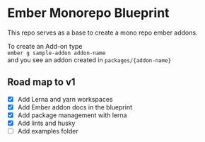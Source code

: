 # Ember Monorepo Blueprint

This repo serves as a base to create a mono repo ember addons.

To create an Add-on type  
``` ember g sample-addon addon-name ```  
and you see an addon created in `packages/{addon-name}`

## Road map to v1
- [x] Add Lerna and yarn workspaces
- [x] Add Ember addon docs in the blueprint
- [x] Add package management with lerna
- [x] Add lints and husky
- [ ] Add examples folder
